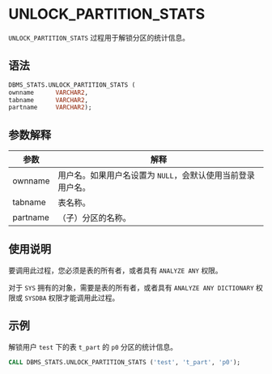 UNLOCK_PARTITION_STATS 
===========================================

`UNLOCK_PARTITION_STATS` 过程用于解锁分区的统计信息。

语法 
-----------------------

```sql
DBMS_STATS.UNLOCK_PARTITION_STATS (
ownname      VARCHAR2,
tabname      VARCHAR2,
partname     VARCHAR2);
```



参数解释 
-------------------------



|    参数    |                解释                 |
|----------|-----------------------------------|
| ownname  | 用户名。如果用户名设置为 `NULL`，会默认使用当前登录用户名。 |
| tabname  | 表名称。                              |
| partname | （子）分区的名称。                         |



使用说明 
-------------------------

要调用此过程，您必须是表的所有者，或者具有 `ANALYZE ANY` 权限。

对于 `SYS` 拥有的对象，需要是表的所有者，或者具有 `ANALYZE ANY DICTIONARY` 权限或 `SYSDBA` 权限才能调用此过程。

示例 
-----------------------

解锁用户 `test` 下的表 `t_part` 的 `p0` 分区的统计信息。

```sql
CALL DBMS_STATS.UNLOCK_PARTITION_STATS ('test', 't_part', 'p0');
```


